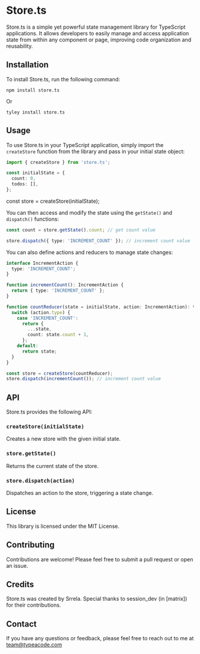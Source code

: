 # Store.ts

Store.ts is a simple yet powerful state management library for TypeScript applications. It allows developers to easily manage and access application state from within any component or page, improving code organization and reusability.

## Installation

To install Store.ts, run the following command:
```shell
npm install store.ts
```
Or
```shell
tyley install store.ts
```
## Usage

To use Store.ts in your TypeScript application, simply import the `createStore` function from the library and pass in your initial state object:
```ts
import { createStore } from 'store.ts';

const initialState = {
  count: 0,
  todos: [],
};
```

const store = createStore(initialState);

You can then access and modify the state using the `getState()` and `dispatch()` functions:
```ts
const count = store.getState().count; // get count value

store.dispatch({ type: 'INCREMENT_COUNT' }); // increment count value
```
You can also define actions and reducers to manage state changes:
```ts
interface IncrementAction {
  type: 'INCREMENT_COUNT';
}

function incrementCount(): IncrementAction {
  return { type: 'INCREMENT_COUNT' };
}

function countReducer(state = initialState, action: IncrementAction): typeof initialState {
  switch (action.type) {
    case 'INCREMENT_COUNT':
      return {
        ...state,
        count: state.count + 1,
      };
    default:
      return state;
  }
}

const store = createStore(countReducer);
store.dispatch(incrementCount()); // increment count value
```
## API

Store.ts provides the following API:

### `createStore(initialState)`

Creates a new store with the given initial state.

### `store.getState()`

Returns the current state of the store.

### `store.dispatch(action)`

Dispatches an action to the store, triggering a state change.

## License

This library is licensed under the MIT License.

## Contributing

Contributions are welcome! Please feel free to submit a pull request or open an issue.

## Credits

Store.ts was created by Srrela. Special thanks to session_dev (in [matrix]) for their contributions.

## Contact

If you have any questions or feedback, please feel free to reach out to me at team@typeacode.com
